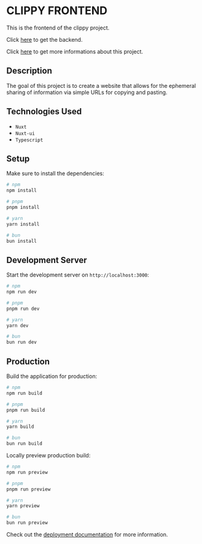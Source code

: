 # CLIPPY FRONTEND

This is the frontend of the clippy project.

Click [here](https://github.com/IssamSisbane/clippy-backend) to get the backend.

Click [here](https://issamsisbane.github.io/portfolio/en/projects/clippy/) to get more informations about this project.

## Description
The goal of this project is to create a website that allows for the ephemeral sharing of information via simple URLs for copying and pasting.

## Technologies Used

* `Nuxt`
* `Nuxt-ui`
* `Typescript`

## Setup

Make sure to install the dependencies:

```bash
# npm
npm install

# pnpm
pnpm install

# yarn
yarn install

# bun
bun install
```

## Development Server

Start the development server on `http://localhost:3000`:

```bash
# npm
npm run dev

# pnpm
pnpm run dev

# yarn
yarn dev

# bun
bun run dev
```

## Production

Build the application for production:

```bash
# npm
npm run build

# pnpm
pnpm run build

# yarn
yarn build

# bun
bun run build
```

Locally preview production build:

```bash
# npm
npm run preview

# pnpm
pnpm run preview

# yarn
yarn preview

# bun
bun run preview
```

Check out the [deployment documentation](https://nuxt.com/docs/getting-started/deployment) for more information.
